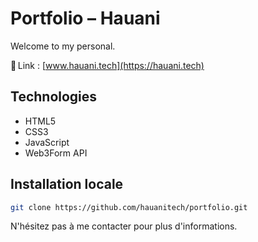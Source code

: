 # Portfolio – Hauani

Welcome to my personal.

🔗 Link : [www.hauani.tech](https://hauani.tech)

## Technologies

- HTML5
- CSS3
- JavaScript
- Web3Form API

## Installation locale

```bash
git clone https://github.com/hauanitech/portfolio.git
```

N'hésitez pas à me contacter pour plus d'informations.
